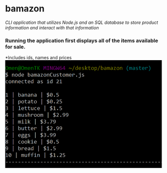 # bamazon

*CLI application that utilizes Node.js and an SQL database to store product information and interact with that information*

### Running the application first displays all of the items available for sale.
*Includes ids, names and prices
![All items in database](/displayAllItems.png)